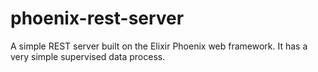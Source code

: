 phoenix-rest-server
===================

A simple REST server built on the Elixir Phoenix web framework. It has a very simple supervised data process.
